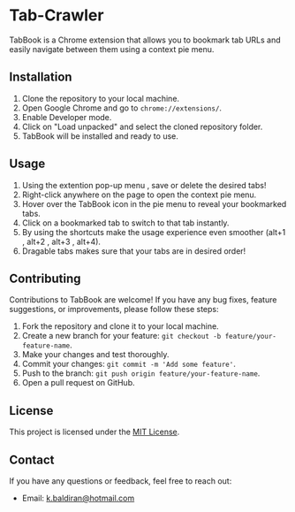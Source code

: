# Tab-Crawler

TabBook is a Chrome extension that allows you to bookmark tab URLs and easily navigate between them using a context pie menu.

## Installation

1. Clone the repository to your local machine.
2. Open Google Chrome and go to `chrome://extensions/`.
3. Enable Developer mode.
4. Click on "Load unpacked" and select the cloned repository folder.
5. TabBook will be installed and ready to use.

## Usage

1. Using the extention pop-up menu , save or delete the desired tabs!
2. Right-click anywhere on the page to open the context pie menu.
3. Hover over the TabBook icon in the pie menu to reveal your bookmarked tabs.
4. Click on a bookmarked tab to switch to that tab instantly.
5. By using the shortcuts make the usage experience even smoother (alt+1 , alt+2 , alt+3 , alt+4).
6. Dragable tabs makes sure that your tabs are in desired order!

## Contributing

Contributions to TabBook are welcome! If you have any bug fixes, feature suggestions, or improvements, please follow these steps:

1. Fork the repository and clone it to your local machine.
2. Create a new branch for your feature: `git checkout -b feature/your-feature-name`.
3. Make your changes and test thoroughly.
4. Commit your changes: `git commit -m 'Add some feature'`.
5. Push to the branch: `git push origin feature/your-feature-name`.
6. Open a pull request on GitHub.

## License

This project is licensed under the [MIT License](LICENSE).

## Contact

If you have any questions or feedback, feel free to reach out:

- Email: [k.baldiran@hotmail.com](mailto:k.baldiran@hotmail.com)

